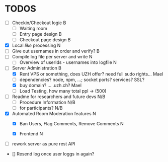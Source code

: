 # TODOS 
- [ ] Checkin/Checkout logic                            B
    - [ ] Waiting room
    - [ ] Entry page design                             B
    - [ ] Checkout page design                          B
- [x] Local _like_ processing                           N
- [ ] Give out usernames in order and verify?           B
- [ ] Compile log file per server and write             N
  - [ ] Overview of userIds - usernames into logfile    N      
- [ ] Server Administration                             B
    - [x] Rent VPS or something, does UZH offer? need full sudo rights...   Mael
    - [ ] dependencies? node, npm, ...; socket ports? services? SSL?
    - [x] buy domain? ... .uzh.ch?                                          Mael
    - [ ] Load Testing, how many total ppl -> (500)
- [ ] Readme for researchers and future devs            N/B
    - [ ] Procedure Information                         N/B
    - [ ] for participants?                             N/B
- [x] Automated Room Moderation features                N
    - [x] Ban Users, Flag Comments, Remove Comments     N
    - [x] Frontend                                      N







- [ ] rework server as pure rest API    
- [] Resend log once user loggs in again?        